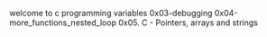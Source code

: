 welcome to c programming
variables
0x03-debugging
0x04-more_functions_nested_loop
0x05. C - Pointers, arrays and strings
